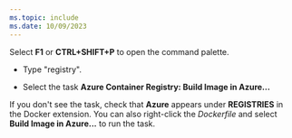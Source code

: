 ```yaml
---
ms.topic: include
ms.date: 10/09/2023
---
```


Select **F1** or **CTRL+SHIFT+P** to open the command palette.

* Type "registry".

* Select the task **Azure Container Registry: Build Image in Azure...**

If you don't see the task, check that **Azure** appears under **REGISTRIES** in the Docker extension. You can also right-click the *Dockerfile* and select **Build Image in Azure...** to run the task.
